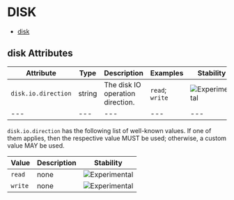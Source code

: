 
<!--- Hugo front matter used to generate the website version of this page:
--->

# DISK

- [disk](#disk)


## disk Attributes

| Attribute  | Type | Description  | Examples  | Stability |
|---|---|---|---|---|
| `disk.io.direction` | string | The disk IO operation direction.  | `read`; `write` | ![Experimental](https://img.shields.io/badge/-experimental-blue) |
|---|---|---|---|---|


`disk.io.direction` has the following list of well-known values. If one of them applies, then the respective value MUST be used; otherwise, a custom value MAY be used.

| Value  | Description | Stability |
|---|---|---|
| `read` | none | ![Experimental](https://img.shields.io/badge/-experimental-blue) |
| `write` | none | ![Experimental](https://img.shields.io/badge/-experimental-blue) |

